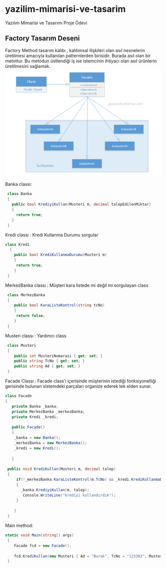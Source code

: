 # yazilim-mimarisi-ve-tasarim
Yazılım Mimarisi ve Tasarımı Proje Ödevi
## Factory Tasarım Deseni
Factory Method tasarım kalıbı , kalıtımsal ilişkileri olan asıl nesnelerin üretilmesi amacıyla kullanılan patternlerden birisidir. Burada asıl olan bir metottur. Bu metodun üstlendiği iş ise istemcinin ihtiyacı olan asıl ürünlerin üretilmesini sağlamak.
![Image of Class](https://github.com/sametbilim/yazilim-mimarisi-tasarim/blob/master/facade.png)

Banka classı:
```.cs
 class Banka
 {
   public bool KrediyiKullan(Musteri m, decimal talepEdilenMiktar)
   {
     return true;
   }
 }
```
Kredi classı : Kredi Kullanma Durumu sorgular
```.cs
class Kredi
  {
    public bool KrediKullanmaDurumu(Musteri m)
    {
     return true;
    }
 }
```

MerkezBanka classı : Müşteri kara listede mi değil mi sorgulayan class
```.cs
 class MerkezBanka
 {
    public bool KaraListeKontrol(string tcNo)
    {
     return false;
    }
 }

```

Musteri classı : Yardımcı class

```.cs
 class Musteri
 {
    public int MusteriNumarasi { get; set; }
    public string TcNo { get; set; }
    public string Ad { get; set; }
 }
```

Facade Classı : Facade class’ı içerisinde müşterinin istediği fonksiyonelliği gerisinde bulunan sistemdeki parçaları organize ederek tek elden sunar.


```.cs
class Facade
{
   private Banka _banka;
   private MerkezBanka _merkezBanka;
   private Kredi _kredi;

   public Facade()
   {
    _banka = new Banka();
    _merkezBanka = new MerkezBanka();
    _kredi = new Kredi();

   }

 public void KrediKullan(Musteri m, decimal talep)
 {
     if(!_merkezBanka.KaraListeKontrol(m.TcNo) && _kredi.KrediKullanmaDurumu(m))
     {
       _banka.KrediyiKullan(m, talep);
        Console.WriteLine("krediyi kullandırdık");
     }
 
    }
 }
```
 Main method:
 
```.cs
static void Main(string[] args)
 {
    Facade fcd = new Facade();

    fcd.KrediKullan(new Musteri { Ad = "Burak", TcNo = "123303", MusteriNumarasi = 4234242 },1000) ;
 }
```
